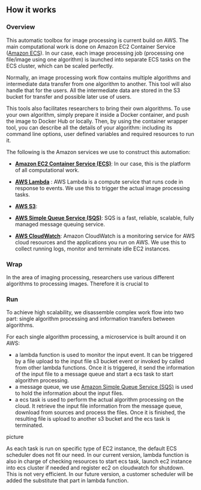 ## How it works
### Overview
This automatic toolbox for image processing is current build on AWS. The main computational work is done on Amazon EC2 Container Service ([Amazon ECS](https://aws.amazon.com/ecs/)). In our case, each image processing job (processing one file/image using one algorithm) is launched into separate ECS tasks on the ECS cluster, which can be scaled perfectly. 

Normally, an image processing work flow contains multiple algorithms and intermediate data transfer from one algorithm to another. This tool will also handle that for the users. All the intermediate data are stored in the S3 bucket for transfer and possible later use of users.

This tools also facilitates researchers to bring their own algorithms. To use your own algorithm, simply prepare it inside a Docker container, and push the image to Docker Hub or locally. Then, by using the container wrapper tool, you can describe all the details of your algorithm: including its command line options, user defined variables and required resources to run it. 

The following is the Amazon services we use to construct this automation:
- __[Amazon EC2 Container Service (ECS)](https://aws.amazon.com/ecs/)__: In our case, this is the platform of all computational work.

- __[AWS Lambda](https://aws.amazon.com/lambda)__ : AWS Lambda is a compute service that runs code in response to events. We use this to trigger the actual image processing tasks.

- __[AWS S3](https://aws.amazon.com/s3)__: 

- __[AWS Simple Queue Service (SQS)](https://aws.amazon.com/sqs)__: SQS is a fast, reliable, scalable, fully managed message queuing service. 

- __[AWS CloudWatch](https://aws.amazon.com/cloudwatch)__: Amazon CloudWatch is a monitoring service for AWS cloud resources and the applications you run on AWS. We use this to collect running logs, monitor and terminate idle EC2 instances.

### Wrap
In the area of imaging processing, researchers use various different algorithms to processing images. Therefore it is crucial to  


### Run
To achieve high scalability, we disassemble complex work flow into two part: single algorithm processing and information transfers between algorithms.


For each single algorithm processing, a microservice is built around it on AWS:
- a lambda function is used to monitor the input event. It can be triggered by a file upload to the input file s3 bucket event or invoked by called from other lambda functions. Once it is triggered, it send the information of the input file to a message queue and start a ecs task to start algorithm processing.
- a message queue, we use [Amazon Simple Queue Service (SQS)](https://aws.amazon.com/sqs/) is used to hold the information about the input files.
- a ecs task is used to perform the actual algorithm processing on the cloud. It retrieve the input file information from the message queue, download from sources and process the files. Once it is finished, the resulting file is upload to another s3 bucket and the ecs task is terminated.

picture

As each task is run on specific type of EC2 instance, the default ECS scheduler does not fit our need.
In our current version, lambda function is also in charge of checking resources to start ecs task, launch ec2 instance into ecs cluster if needed and register ec2 on cloudwatch for shutdown. This is not very efficient. In our future version, a customer scheduler will be added the substitute that part in lambda function. 
